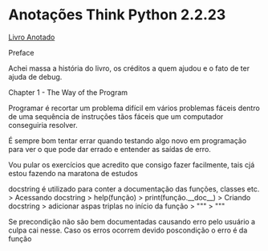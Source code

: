 # Anotações Think Python 2.2.23

[Livro Anotado](https://web.kamihq.com/web/viewer.html?state=%7B%22ids%22:%5B%221hM5MajKeHO6IQLRGb0lSlc8cIejttTJF%22%5D,%22action%22:%22open%22,%22userId%22:%22110411010479911316355%22%7D)

Preface

 Achei massa a história do livro, os créditos a quem ajudou e o fato de ter ajuda de debug.

 Chapter 1 - The Way of the Program

Programar é recortar um problema difícil em vários problemas fáceis dentro de uma sequência de instruções tãos fáceis que um computador conseguiria resolver.

É sempre bom tentar errar quando testando algo novo em programação para ver o que pode dar errado e entender as saídas de erro.

Vou pular os exercícios que acredito que consigo fazer facilmente, tais cjá estou fazendo na maratona de estudos

docstring é utilizado para conter a documentação das funções, classes etc. &gt; Acessando docstring &gt; help\(função\) &gt; print\(função.\_\_doc\_\_\) &gt; Criando docstring &gt; adicionar aspas triplas no início da função &gt; """ &gt; """

Se precondição não são bem documentadas causando erro pelo usuário a culpa cai nesse. Caso os erros ocorrem devido poscondição o erro é da função

